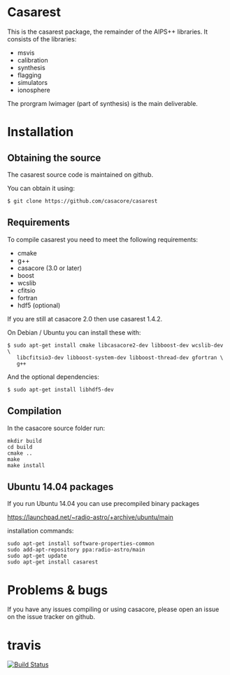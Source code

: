 
# Casarest

This is the casarest package, the remainder of the AIPS++
libraries. It consists of the libraries:
 * msvis
 * calibration
 * synthesis
 * flagging
 * simulators
 * ionosphere

The prorgram lwimager (part of synthesis) is the main deliverable.


# Installation

## Obtaining the source

The casarest source code is maintained on github.

You can obtain it using:

```
$ git clone https://github.com/casacore/casarest
```

## Requirements

To compile casarest you need to meet the following requirements:


* cmake
* g++
* casacore (3.0 or later)
* boost
* wcslib
* cfitsio
* fortran 
* hdf5 (optional)

If you are still at casacore 2.0 then use casarest 1.4.2.


On Debian / Ubuntu you can install these with:
``` 
$ sudo apt-get install cmake libcasacore2-dev libboost-dev wcslib-dev \
   libcfitsio3-dev libboost-system-dev libboost-thread-dev gfortran \
   g++
```

And the optional dependencies:
``` 
$ sudo apt-get install libhdf5-dev
```

## Compilation

In the casacore source folder run:
```
mkdir build
cd build
cmake ..
make 
make install
```

## Ubuntu 14.04 packages

If you run Ubuntu 14.04 you can use precompiled binary packages

https://launchpad.net/~radio-astro/+archive/ubuntu/main

installation commands:
```
sudo apt-get install software-properties-common
sudo add-apt-repository ppa:radio-astro/main
sudo apt-get update
sudo apt-get install casarest
```


# Problems & bugs

If you have any issues compiling or using casacore, please open an issue on
the issue tracker on github.


# travis

[![Build Status](https://travis-ci.org/casacore/casarest.svg?branch=master)](https://travis-ci.org/casacore/casarest)
